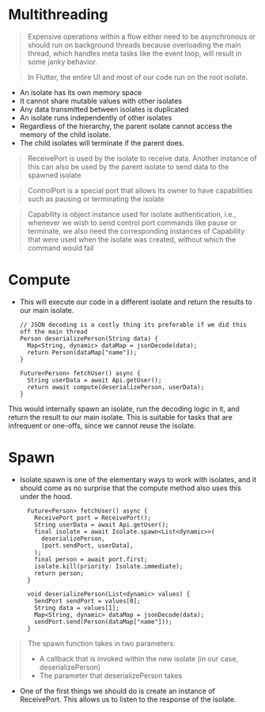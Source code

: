 # Multithreading

> Expensive operations within a flow either need to be asynchronous or should run on background threads 
  because overloading the main thread, which handles meta tasks like the event loop, 
  will result in some janky behavior.

> In Flutter, the entire UI and most of our code run on the root isolate.

- An isolate has its own memory space
- It cannot share mutable values with other isolates
- Any data transmitted between isolates is duplicated
- An isolate runs independently of other isolates
- Regardless of the hierarchy, the parent isolate cannot access the memory of the child isolate.
- The child isolates will terminate if the parent does.

> ReceivePort is used by the isolate to receive data. 
  Another instance of this can also be used by the parent isolate to send data to the spawned isolate

> ControlPort is a special port that allows its owner to have capabilities such as pausing or terminating the isolate

> Capability is object instance used for isolate authentication, 
  i.e., whenever we wish to send control port commands like pause or terminate, 
  we also need the corresponding instances of Capability that were used when the isolate was created, without which the command would fail


# Compute
- This will execute our code in a different isolate and return the results to our main isolate.

      // JSON decoding is a costly thing its preferable if we did this off the main thread
      Person deserializePerson(String data) {
        Map<String, dynamic> dataMap = jsonDecode(data);
        return Person(dataMap["name"]);
      }

      Future<Person> fetchUser() async {
        String userData = await Api.getUser();
        return await compute(deserializePerson, userData);
      }

This would internally spawn an isolate, run the decoding logic in it, and return the result to our main isolate. 
This is suitable for tasks that are infrequent or one-offs, since we cannot reuse the isolate.

# Spawn
- Isolate.spawn is one of the elementary ways to work with isolates, 
  and it should come as no surprise that the compute method also uses this under the hood.

        Future<Person> fetchUser() async {
          ReceivePort port = ReceivePort();
          String userData = await Api.getUser();
          final isolate = await Isolate.spawn<List<dynamic>>(
            deserializePerson,
            [port.sendPort, userData],
          );
          final person = await port.first;
          isolate.kill(priority: Isolate.immediate);
          return person;
        }

        void deserializePerson(List<dynamic> values) {
          SendPort sendPort = values[0];
          String data = values[1];
          Map<String, dynamic> dataMap = jsonDecode(data);
          sendPort.send(Person(dataMap["name"]));
        }

> The spawn function takes in two parameters:
> - A callback that is invoked within the new isolate (in our case, deserializePerson)
> - The parameter that deserializePerson takes

- One of the first things we should do is create an instance of ReceivePort. 
  This allows us to listen to the response of the isolate.
